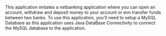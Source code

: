 This application imitates a netbanking application where you can open an account, withdraw and deposit money to your account or evn transfer funds between two banks. To use this application, you'll need to setup a MySQL Database as this application uses Java DataBase Connectivity to connect the MySQL database to the application.
